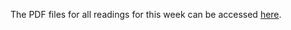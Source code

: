
The PDF files for all readings for this week can be accessed [here](https://canvas.stanford.edu/courses/198736/files/folder/Week%207). 
